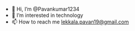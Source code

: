 - 👋 Hi, I’m @Pavankumar1234
- 👀 I’m interested in technology
- 📫 How to reach me lekkala.pavan19@gmail.com

<!---
Pavankumar1234/Pavankumar1234 is a ✨ special ✨ repository because its `README.md` (this file) appears on your GitHub profile.
You can click the Preview link to take a look at your changes.
--->
